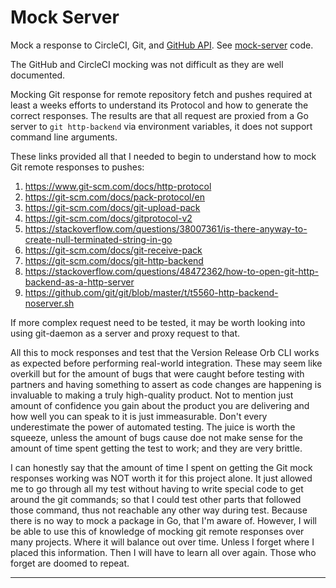 # Mock Server

Mock a response to CircleCI, Git, and [GitHub API]. See [mock-server] code.

The GitHub and CircleCI mocking was not difficult as they are well documented.

Mocking Git response for remote repository fetch and pushes required at least
a weeks efforts to understand its Protocol and how to generate the correct
responses. The results are that all request are proxied from a Go server to
`git http-backend` via environment variables, it does not support command line
arguments.

These links provided all that I needed to begin to understand how to mock Git
remote responses to pushes:

1. https://www.git-scm.com/docs/http-protocol
2. https://git-scm.com/docs/pack-protocol/en
3. https://git-scm.com/docs/git-upload-pack
4. https://git-scm.com/docs/gitprotocol-v2
5. https://stackoverflow.com/questions/38007361/is-there-anyway-to-create-null-terminated-string-in-go
6. https://git-scm.com/docs/git-receive-pack
7. https://git-scm.com/docs/git-http-backend
8. https://stackoverflow.com/questions/48472362/how-to-open-git-http-backend-as-a-http-server
9. https://github.com/git/git/blob/master/t/t5560-http-backend-noserver.sh

If more complex request need to be tested, it may be worth looking into using
git-daemon as a server and proxy request to that.

All this to mock responses and test that the Version Release Orb CLI works as
expected before performing real-world integration. These may seem like overkill
but for the amount of bugs that were caught before testing with partners and
having something to assert as code changes are happening is invaluable to
making a truly high-quality product. Not to mention just amount of confidence
you gain about the product you are delivering and how well you can speak to it
is just immeasurable. Don't every underestimate the power of automated testing.
The juice is worth the squeeze, unless the amount of bugs cause doe not make
sense for the amount of time spent getting the test to work; and they are very
brittle.

I can honestly say that the amount of time I spent on getting the Git mock
responses working was NOT worth it for this project alone. It just allowed me to 
go through all my test without having to write special code to get around the
git commands; so that I could test other parts that followed those command, thus
not reachable any other way during test. Because there is no way to mock a
package in Go, that I'm aware of. However, I will be able to use this of
knowledge of mocking git remote responses over many projects. Where it will
balance out over time. Unless I forget where I placed this information. Then
I will have to learn all over again. Those who forget are doomed to repeat.

---

[mock-server]: /vro/mock-server
[GitHub API]: https://docs.github.com/en/rest?apiVersion=2022-11-28
